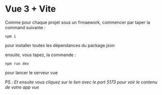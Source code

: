 # Vue 3 + Vite

Comme pour chaque projet sous un frmaework, commencer par taper la command suivante : 

```
npm i
```
pour installer toutes les dépendances du package.json


ensuite, vous tapez, la commande : 
```
npm run dev
```

pour lancer le serveur vue

PS : *Et ensuite vous cliquez sur le lien avec le port 5173 pour voir le contenu de votre app vue*
